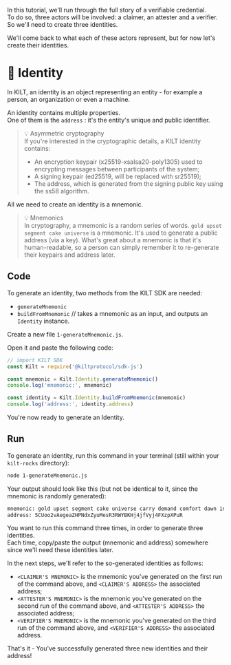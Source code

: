 In this tutorial, we'll run through the full story of a verifiable credential.  
To do so, three actors will be involved: a <span class="label-role claimer">claimer</span>, an <span class="label-role attester">attester</span> and a <span class="label-role verifier">verifier</span>.   
So we'll need to create three identities.  

We'll come back to what each of these actors represent, but for now let's create their identities.   

# 👤 Identity 

In KILT, an identity is an object representing an entity - for example a person, an organization or even a machine.     

An identity contains multiple properties.  
One of them is the `address` : it's the entity's unique and public identifier.     

> 💡 Asymmetric cryptography  
> If you're interested in the cryptographic details, a KILT identity contains:
> * An encryption keypair (x25519-xsalsa20-poly1305) used to encrypting messages between participants of the system;   
> * A signing keypair (ed25519, will be replaced with sr25519);
> * The address, which is generated from the signing public key using the ss58 algorithm. 

All we need to create an identity is a mnemonic.   

> 💡 Mnemonics   
> In cryptography, a mnemonic is a random series of words. `gold upset segment cake universe` is a mnemonic. It's used to generate a public address (via a key). What's great about a mnemonic is that it's human-readable, so a person can simply remember it to re-generate their keypairs and address later. 

## Code 

To generate an identity, two methods from the KILT SDK are needed: 
* `generateMnemonic`
* `buildFromMnemonic` // takes a mnemonic as an input, and outputs an `Identity` instance.  

Create a new file `1-generateMnemonic.js`.

Open it and paste the following code: 

```javascript
// import KILT SDK
const Kilt = require('@kiltprotocol/sdk-js')

const mnemonic = Kilt.Identity.generateMnemonic()
console.log('mnemonic:', mnemonic)

const identity = Kilt.Identity.buildFromMnemonic(mnemonic)
console.log('address:', identity.address)
```

You're now ready to generate an Identity.    

## Run 

To generate an identity, run this command in your terminal (still within your `kilt-rocks` directory):  
```bash
node 1-generateMnemonic.js
``` 

Your output should look like this (but not be identical to it, since the mnemonic is randomly generated):
```bash
mnemonic: gold upset segment cake universe carry demand comfort dawn invite element capital
address: 5CUoo2vAegeaZHPNdxZyuMesR3RWYBKHj4jfVyj4FXzpXPuR
```     

You want to run this command three times, in order to generate three identities.   
Each time, copy/paste the output (mnemonic and address) somewhere since we'll need these identities later.  

In the next steps, we'll refer to the so-generated identities as follows:  
* `<CLAIMER'S MNEMONIC>` is the mnemonic you've generated on the first run of the command above, and `<CLAIMER'S ADDRESS>` the associated address;  
* `<ATTESTER'S MNEMONIC>` is the mnemonic you've generated on the second run of the command above, and `<ATTESTER'S ADDRESS>` the associated address;      
* `<VERIFIER'S MNEMONIC>` is the mnemonic you've generated on the third run of the command above, and `<VERIFIER'S ADDRESS>` the associated address.

That's it - You've successfully generated three new identities and their address!  

